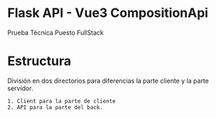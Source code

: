 # Flask API - Vue3 CompositionApi
 Prueba Técnica Puesto FullStack
# Estructura
 División en dos directorios para diferencias la parte cliente y la parte servidor.
 
    1. Client para la parte de cliente
    2. API para la parte del back.
